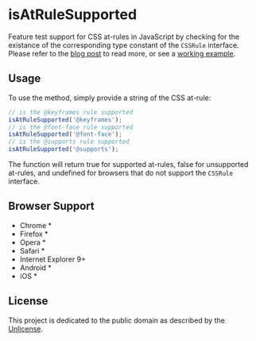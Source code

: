 # isAtRuleSupported

Feature test support for CSS at-rules in JavaScript by checking for the existance of the corresponding type constant of the `CSSRule` interface. Please refer to the [blog post](http://www.ryanmorr.com/feature-testing-css-at-rules/) to read more, or see a [working example](http://codepen.io/ryanmorr/full/XJMYOG/).

## Usage

To use the method, simply provide a string of the CSS at-rule:

```javascript
// is the @keyframes rule supported
isAtRuleSupported('@keyframes');
// is the @font-face rule supported
isAtRuleSupported('@font-face');
// is the @supports rule supported
isAtRuleSupported('@supports');
```
The function will return true for supported at-rules, false for unsupported at-rules, and undefined for browsers that do not support the `CSSRule` interface.

## Browser Support

* Chrome *
* Firefox *
* Opera *
* Safari *
* Internet Explorer 9+
* Android *
* iOS *

## License

This project is dedicated to the public domain as described by the [Unlicense](http://unlicense.org/).
